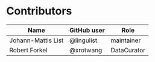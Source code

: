# Contributors

Name               | GitHub user | Role
---                | ---         | ---
Johann-Mattis List | @lingulist | maintainer
Robert Forkel | @xrotwang | DataCurator

